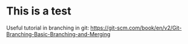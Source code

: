 # This is a test

Useful tutorial in branching in git:
https://git-scm.com/book/en/v2/Git-Branching-Basic-Branching-and-Merging

